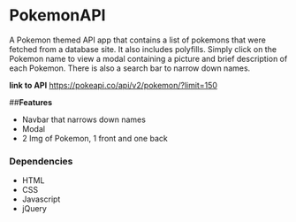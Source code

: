 # __PokemonAPI__

A Pokemon themed API app that contains a list of pokemons that were fetched from a database site.  It also includes polyfills.
Simply click on the Pokemon name to view a modal containing a picture and brief description of each Pokemon.  There is also a search bar to narrow down names.  

__link to API__ https://pokeapi.co/api/v2/pokemon/?limit=150

##__Features__
 * Navbar that narrows down names
 * Modal 
 * 2 Img of Pokemon, 1 front and one back

### __Dependencies__
* HTML
* CSS
* Javascript
* jQuery
